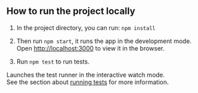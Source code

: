 ## How to run the project locally

1. In the project directory, you can run:
`npm install`

2. Then run `npm start`, it runs the app in the development mode.\
Open [http://localhost:3000](http://localhost:3000) to view it in the browser.

3. Run `npm test` to run tests.

Launches the test runner in the interactive watch mode.\
See the section about [running tests](https://facebook.github.io/create-react-app/docs/running-tests) for more information.